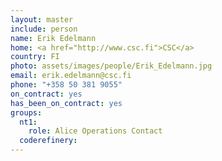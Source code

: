 ```yaml
---
layout: master
include: person
name: Erik Edelmann
home: <a href="http://www.csc.fi">CSC</a>
country: FI
photo: assets/images/people/Erik_Edelmann.jpg
email: erik.edelmann@csc.fi
phone: "+358 50 381 9055"
on_contract: yes
has_been_on_contract: yes
groups:
  nt1:
    role: Alice Operations Contact
  coderefinery:
---
```

